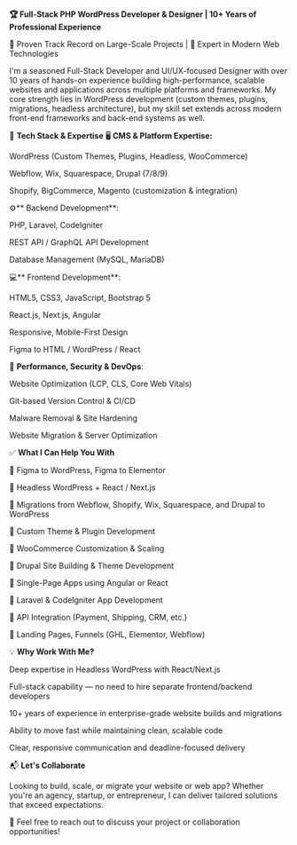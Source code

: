 **🏆 Full-Stack PHP WordPress Developer & Designer | 10+ Years of Professional Experience**

🔹 Proven Track Record on Large-Scale Projects | 🔹 Expert in Modern Web Technologies

I'm a seasoned Full-Stack Developer and UI/UX-focused Designer with over 10 years of hands-on experience building high-performance, scalable websites and applications across multiple platforms and frameworks. My core strength lies in WordPress development (custom themes, plugins, migrations, headless architecture), but my skill set extends across modern front-end frameworks and back-end systems as well.

🔧 **Tech Stack & Expertise**
🖥️ **CMS & Platform Expertise:**

WordPress (Custom Themes, Plugins, Headless, WooCommerce)

Webflow, Wix, Squarespace, Drupal (7/8/9)

Shopify, BigCommerce, Magento (customization & integration)

⚙️** Backend Development**:

PHP, Laravel, CodeIgniter

REST API / GraphQL API Development

Database Management (MySQL, MariaDB)

💻** Frontend Development**:

HTML5, CSS3, JavaScript, Bootstrap 5

React.js, Next.js, Angular

Responsive, Mobile-First Design

Figma to HTML / WordPress / React

🚀 **Performance, Security & DevOps**:

Website Optimization (LCP, CLS, Core Web Vitals)

Git-based Version Control & CI/CD

Malware Removal & Site Hardening

Website Migration & Server Optimization

✅ **What I Can Help You With**

🔸 Figma to WordPress, Figma to Elementor

🔸 Headless WordPress + React / Next.js

🔸 Migrations from Webflow, Shopify, Wix, Squarespace, and Drupal to WordPress

🔸 Custom Theme & Plugin Development

🔸 WooCommerce Customization & Scaling

🔸 Drupal Site Building & Theme Development

🔸 Single-Page Apps using Angular or React

🔸 Laravel & CodeIgniter App Development

🔸 API Integration (Payment, Shipping, CRM, etc.)

🔸 Landing Pages, Funnels (GHL, Elementor, Webflow)

💡 **Why Work With Me?**

Deep expertise in Headless WordPress with React/Next.js

Full-stack capability — no need to hire separate frontend/backend developers

10+ years of experience in enterprise-grade website builds and migrations

Ability to move fast while maintaining clean, scalable code

Clear, responsive communication and deadline-focused delivery

📬 **Let's Collaborate**

Looking to build, scale, or migrate your website or web app? Whether you're an agency, startup, or entrepreneur, I can deliver tailored solutions that exceed expectations.

📩 Feel free to reach out to discuss your project or collaboration opportunities!
